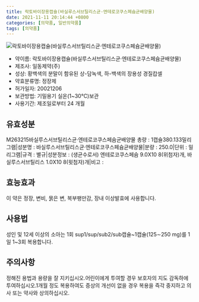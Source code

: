```yaml
---
title: 락토바이장용캡슐(바실루스서브틸리스균·엔테로코쿠스페슘균배양물)
date: 2021-11-11 20:14:44 +0800
categories: [의약품, 일반의약품]
tags: [의약품]
---
```

![락토바이장용캡슐(바실루스서브틸리스균·엔테로코쿠스페슘균배양물)](https://nedrug.mfds.go.kr/pbp/cmn/itemImageDownload/147427975564100197)

- 약이름: 락토바이장용캡슐(바실루스서브틸리스균·엔테로코쿠스페슘균배양물)
- 제조사: 일동제약(주)
- 성상: 황백색의 분말이 함유된 상-담녹색, 하-백색의 장용성 경질캅셀
- 약효분류명: 정장제
- 허가일자: 20021206
- 보관방법: 기밀용기 실온(1~30℃)보관
- 사용기간: 제조일로부터 24 개월
## 유효성분
M263215바실루스서브틸리스균·엔테로코쿠스페슘균배양물
총량 : 1캡슐380.133밀리그램|성분명 : 바실루스서브틸리스균·엔테로코쿠스페슘균배양물|분량 : 250.0|단위 : 밀리그램|규격 : 별규|성분정보 : (생균수로서) 엔테로코쿠스페슘 9.0X10  8(위첨자)개, 바실루스서브틸리스 1.0X10  8(윗첨자)개|비고 :
## 효능효과
이 약은 정장, 변비, 묽은 변, 복부팽만감, 장내 이상발효에 사용합니다.
## 사용법
성인 및 12세 이상의 소아는 1회 sup1/sup/sub2/sub캡슐~1캡슐(125∼250 mg)를 1일 1~3회 복용합니다.
## 주의사항
정해진 용법과 용량을 잘 지키십시오.어린이에게 투여할 경우 보호자의 지도 감독하에 투여하십시오.1개월 정도 복용하여도 증상의 개선이 없을 경우 복용을 즉각 중지하고 의사 또는 약사와 상의하십시오.
